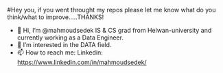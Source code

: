 #Hey you, if you went throught my repos please let me know what do you think/what to improve.....THANKS!
- 👋 Hi, I’m @mahmoudsedek IS & CS grad from Helwan-university and currently working as a Data Engineer.
- 👀 I’m interested in the DATA field.
- 📫 How to reach me:
Linkedin: https://www.linkedin.com/in/mahmoudsedek/

<!---
mahmoudsedek/mahmoudsedek is a ✨ special ✨ repository because its `README.md` (this file) appears on your GitHub profile.
You can click the Preview link to take a look at your changes.
--->
